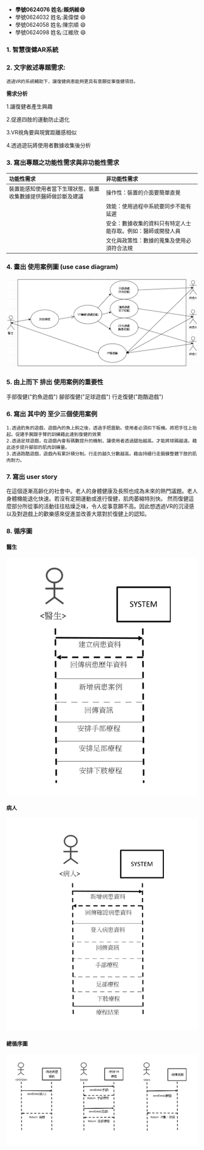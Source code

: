 
* **學號0624076 姓名:賴炳維:smile:**
* 學號0624032 姓名:黃偉傑 :smile:
* 學號0624058 姓名:陳宗順 :smile:
* 學號0624098 姓名:江維欣 :smile:

### 1. 智慧復健AR系統
### 2. 文字敘述專題需求:
   `透過VR的系統輔助下，讓復健病患能夠更具有意願從事復健項目。`
   
   **需求分析**
   
   1.讓復健者產生興趣
   
   2.促進四肢的運動防止退化
   
   3.VR視角要與現實距離感相似
   
   4.透過遊玩將使用者數據收集後分析

### 3. 寫出專題之功能性需求與非功能性需求

   | 功能性需求 |非功能性需求|
   | :----- |:-----|
   | 裝置能感知使用者當下生理狀態，裝置收集數據提供醫師做診斷及建議| 操作性：裝置的介面要簡單直覺 |
   | | 效能：使用過程中系統要同步不能有延遲|
   |  |安全：數據收集的資料只有特定人士能存取。例如：醫師或開發人員 |
   | | 文化與政策性：數據的蒐集及使用必須符合法規|




### 4. 畫出 使用案例圖 (use case diagram)
   ![relation](1570088482430.jpg "關係圖")
### 5. 由上而下 排出 使用案例的重要性
   手部復健("釣魚遊戲")
   腳部復健("足球遊戲")
   行走復健("跑酷遊戲")
### 6. 寫出 其中的 至少三個使用案例
    1.透過釣魚的遊戲，遊戲內的魚上鉤之後，透過手把震動。使用者必須扣下板機。將把手往上抬起。促建手腕跟手臂的訓練藉此達到復健的效果
    2.透過足球遊戲，在遊戲內會有碼數提升的機制，讓使用者透過腿抬越高。才能將球踢越遠。藉此逐步提升腳部的肌肉訓練量。
    3.透過跑酷遊戲，遊戲內有累計積分制。行走的越久分數越高。藉由持續行走鍛鍊整體下肢的肌肉耐力。
### 7. 寫出 user story
在這個逐漸高齡化的社會中。老人的身體健康及長照也成為未來的熱門議題。老人身體機能退化快速。若沒有定期運動或進行復健，肌肉萎縮特別快。
然而復健這麼部分所從事的活動往往枯燥乏味，令人從事意願不高。因此想透過VR的沉浸感以及對遊戲上的歡樂感來促進並改善大眾對於復健上的認知。
### 8. 循序圖
#### 醫生

![relation](doc1.jpg "循序圖")

#### 病人

![relation](doc2.jpg "循序圖")

#### 總循序圖

![relation](pic1234.jpg "循序圖")
